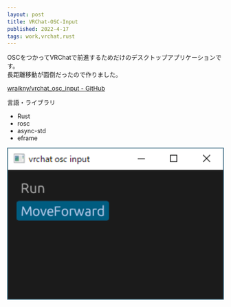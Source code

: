```yaml
---
layout: post
title: VRChat-OSC-Input
published: 2022-4-17
tags: work,vrchat,rust
---
```


OSCをつかってVRChatで前進するためだけのデスクトップアプリケーションです。  
長距離移動が面倒だったので作りました。

[wraikny/vrchat_osc_input - GitHub](https://github.com/wraikny/vrchat_osc_input)

<!--more-->

言語・ライブラリ

* Rust
* rosc
* async-std
* eframe

<p>
    <img src="/images/works/vrchat_osc_input.png" width="560" class="has-image-centered">
</p>
